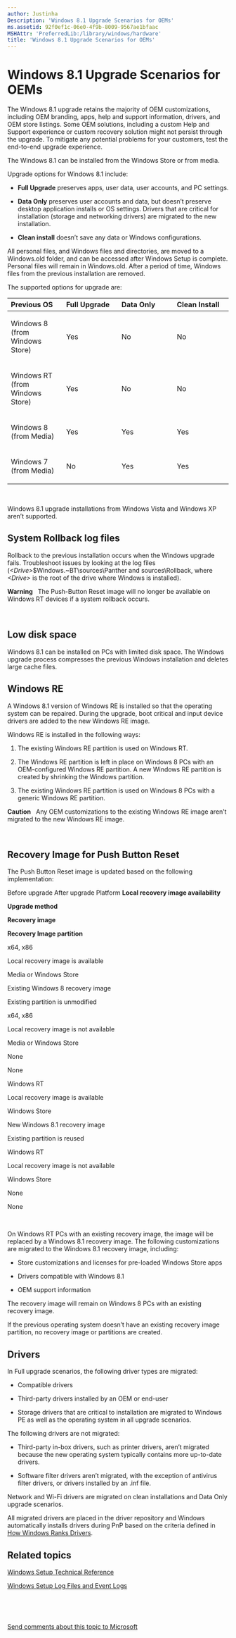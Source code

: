 ```yaml
---
author: Justinha
Description: 'Windows 8.1 Upgrade Scenarios for OEMs'
ms.assetid: 92f0ef1c-06e0-4f9b-8009-9567ae1bfaac
MSHAttr: 'PreferredLib:/library/windows/hardware'
title: 'Windows 8.1 Upgrade Scenarios for OEMs'
---
```


# Windows 8.1 Upgrade Scenarios for OEMs


The Windows 8.1 upgrade retains the majority of OEM customizations, including OEM branding, apps, help and support information, drivers, and OEM store listings. Some OEM solutions, including a custom Help and Support experience or custom recovery solution might not persist through the upgrade. To mitigate any potential problems for your customers, test the end-to-end upgrade experience.

The Windows 8.1 can be installed from the Windows Store or from media.

Upgrade options for Windows 8.1 include:

-   **Full Upgrade** preserves apps, user data, user accounts, and PC settings.

-   **Data Only** preserves user accounts and data, but doesn’t preserve desktop application installs or OS settings. Drivers that are critical for installation (storage and networking drivers) are migrated to the new installation.

-   **Clean install** doesn’t save any data or Windows configurations.

All personal files, and Windows files and directories, are moved to a Windows.old folder, and can be accessed after Windows Setup is complete. Personal files will remain in Windows.old. After a period of time, Windows files from the previous installation are removed.

The supported options for upgrade are:

<table>
<colgroup>
<col width="25%" />
<col width="25%" />
<col width="25%" />
<col width="25%" />
</colgroup>
<thead>
<tr class="header">
<th align="left">Previous OS</th>
<th align="left">Full Upgrade</th>
<th align="left">Data Only</th>
<th align="left">Clean Install</th>
</tr>
</thead>
<tbody>
<tr class="odd">
<td align="left"><p>Windows 8 (from Windows Store)</p></td>
<td align="left"><p>Yes</p></td>
<td align="left"><p>No</p></td>
<td align="left"><p>No</p></td>
</tr>
<tr class="even">
<td align="left"><p>Windows RT (from Windows Store)</p></td>
<td align="left"><p>Yes</p></td>
<td align="left"><p>No</p></td>
<td align="left"><p>No</p></td>
</tr>
<tr class="odd">
<td align="left"><p>Windows 8 (from Media)</p></td>
<td align="left"><p>Yes</p></td>
<td align="left"><p>Yes</p></td>
<td align="left"><p>Yes</p></td>
</tr>
<tr class="even">
<td align="left"><p>Windows 7 (from Media)</p></td>
<td align="left"><p>No</p></td>
<td align="left"><p>Yes</p></td>
<td align="left"><p>Yes</p></td>
</tr>
</tbody>
</table>

 

Windows 8.1 upgrade installations from Windows Vista and Windows XP aren’t supported.

## <span id="ROLLBACK"></span><span id="rollback"></span>System Rollback log files


Rollback to the previous installation occurs when the Windows upgrade fails. Troubleshoot issues by looking at the log files (*&lt;Drive&gt;*$Windows.~BT\\sources\\Panther and sources\\Rollback, where *&lt;Drive&gt;* is the root of the drive where Windows is installed).

**Warning**  
The Push-Button Reset image will no longer be available on Windows RT devices if a system rollback occurs.

 

## <span id="LOWDISK"></span><span id="lowdisk"></span>Low disk space


Windows 8.1 can be installed on PCs with limited disk space. The Windows upgrade process compresses the previous Windows installation and deletes large cache files.

## <span id="WinRE"></span><span id="winre"></span><span id="WINRE"></span>Windows RE


A Windows 8.1 version of Windows RE is installed so that the operating system can be repaired. During the upgrade, boot critical and input device drivers are added to the new Windows RE image.

Windows RE is installed in the following ways:

1.  The existing Windows RE partition is used on Windows RT.

2.  The Windows RE partition is left in place on Windows 8 PCs with an OEM-configured Windows RE partition. A new Windows RE partition is created by shrinking the Windows partition.

3.  The existing Windows RE partition is used on Windows 8 PCs with a generic Windows RE partition.

**Caution**  
Any OEM customizations to the existing Windows RE image aren’t migrated to the new Windows RE image.

 

## <span id="RECPBR"></span><span id="recpbr"></span>Recovery Image for Push Button Reset


The Push Button Reset image is updated based on the following implementation:

Before upgrade
After upgrade
Platform
**Local recovery image availability**

**Upgrade method**

**Recovery image**

**Recovery Image partition**

x64, x86

Local recovery image is available

Media or Windows Store

Existing Windows 8 recovery image

Existing partition is unmodified

x64, x86

Local recovery image is not available

Media or Windows Store

None

None

Windows RT

Local recovery image is available

Windows Store

New Windows 8.1 recovery image

Existing partition is reused

Windows RT

Local recovery image is not available

Windows Store

None

None

 

On Windows RT PCs with an existing recovery image, the image will be replaced by a Windows 8.1 recovery image. The following customizations are migrated to the Windows 8.1 recovery image, including:

-   Store customizations and licenses for pre-loaded Windows Store apps

-   Drivers compatible with Windows 8.1

-   OEM support information

The recovery image will remain on Windows 8 PCs with an existing recovery image.

If the previous operating system doesn’t have an existing recovery image partition, no recovery image or partitions are created.

## <span id="DRIVERS"></span><span id="drivers"></span>Drivers


In Full upgrade scenarios, the following driver types are migrated:

-   Compatible drivers

-   Third-party drivers installed by an OEM or end-user

-   Storage drivers that are critical to installation are migrated to Windows PE as well as the operating system in all upgrade scenarios.

The following drivers are not migrated:

-   Third-party in-box drivers, such as printer drivers, aren’t migrated because the new operating system typically contains more up-to-date drivers.

-   Software filter drivers aren’t migrated, with the exception of antivirus filter drivers, or drivers installed by an .inf file.

Network and Wi-Fi drivers are migrated on clean installations and Data Only upgrade scenarios.

All migrated drivers are placed in the driver repository and Windows automatically installs drivers during PnP based on the criteria defined in [How Windows Ranks Drivers](http://go.microsoft.com/fwlink/?LinkId=294347).

## <span id="related_topics"></span>Related topics


[Windows Setup Technical Reference](windows-setup-technical-reference.md)

[Windows Setup Log Files and Event Logs](windows-setup-log-files-and-event-logs.md)

 

 

[Send comments about this topic to Microsoft](mailto:wsddocfb@microsoft.com?subject=Documentation%20feedback%20%5Bp_adk_online\p_adk_online%5D:%20Windows%208.1%20Upgrade%20Scenarios%20for%20OEMs%20%20RELEASE:%20%284/11/2016%29&body=%0A%0APRIVACY%20STATEMENT%0A%0AWe%20use%20your%20feedback%20to%20improve%20the%20documentation.%20We%20don't%20use%20your%20email%20address%20for%20any%20other%20purpose,%20and%20we'll%20remove%20your%20email%20address%20from%20our%20system%20after%20the%20issue%20that%20you're%20reporting%20is%20fixed.%20While%20we're%20working%20to%20fix%20this%20issue,%20we%20might%20send%20you%20an%20email%20message%20to%20ask%20for%20more%20info.%20Later,%20we%20might%20also%20send%20you%20an%20email%20message%20to%20let%20you%20know%20that%20we've%20addressed%20your%20feedback.%0A%0AFor%20more%20info%20about%20Microsoft's%20privacy%20policy,%20see%20http://privacy.microsoft.com/default.aspx. "Send comments about this topic to Microsoft")





